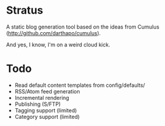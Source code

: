 # Stratus

A static blog generation tool based on the ideas from Cumulus (http://github.com/darthapo/cumulus).

And yes, I know, I'm on a weird cloud kick.

# Todo


* Read default content templates from config/defaults/
* RSS/Atom feed generation
* Incremental rendering
* Publishing (S/FTP)
* Tagging support (limited)
* Category support (limited)